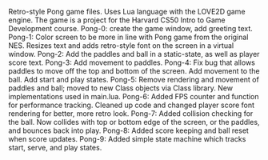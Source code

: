 Retro-style Pong game files. Uses Lua language with the LOVE2D game engine. The game is a project for the Harvard CS50 Intro to Game Development course.
Pong-0: create the game window, add greeting text.
Pong-1: Color screen to be more in line with Pong game from the original NES. Resizes text and adds retro-style font on the screen in a virtual window.
Pong-2: Add the paddles and ball in a static-state, as well as player score text.
Pong-3: Add movement to paddles.
Pong-4: Fix bug that allows paddles to move off the top and bottom of the screen. Add movement to the ball. Add start and play states.
Pong-5: Remove rendering and movement of paddles and ball; moved to new Class objects via Class library. New implementations used in main.lua.
Pong-6: Added FPS counter and function for performance tracking. Cleaned up code and changed player score font rendering for better, more retro look.
Pong-7: Added collision checking for the ball. Now collides with top or bottom edge of the screen, or the paddles, and bounces back into play.
Pong-8: Added score keeping and ball reset when score updates.
Pong-9: Added simple state machine which tracks start, serve, and play states.
